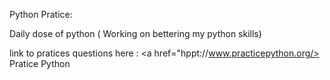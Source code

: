  Python Pratice: 

Daily dose of python ( Working on bettering my python skills)

link to pratices questions here : <a href="hppt://www.practicepython.org/> Pratice Python </a>


